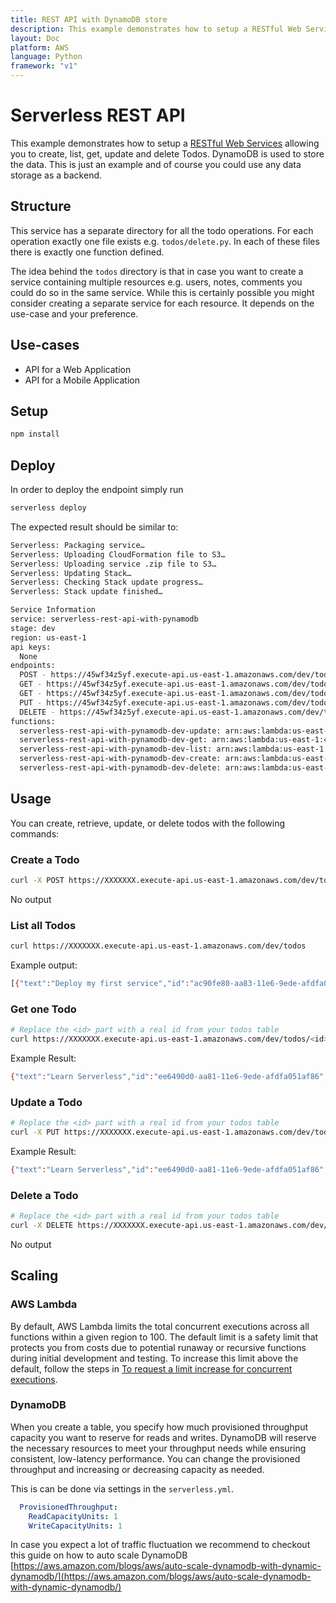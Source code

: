 ```yaml
---
title: REST API with DynamoDB store
description: This example demonstrates how to setup a RESTful Web Service allowing you to create, list, get, update and delete Todos. DynamoDB is used to store the data.
layout: Doc
platform: AWS
language: Python
framework: "v1"
---
```

# Serverless REST API

This example demonstrates how to setup a [RESTful Web Services](https://en.wikipedia.org/wiki/Representational_state_transfer#Applied_to_web_services) allowing you to create, list, get, update and delete Todos. DynamoDB is used to store the data. This is just an example and of course you could use any data storage as a backend.

## Structure

This service has a separate directory for all the todo operations. For each operation exactly one file exists e.g. `todos/delete.py`. In each of these files there is exactly one function defined.

The idea behind the `todos` directory is that in case you want to create a service containing multiple resources e.g. users, notes, comments you could do so in the same service. While this is certainly possible you might consider creating a separate service for each resource. It depends on the use-case and your preference.

## Use-cases

- API for a Web Application
- API for a Mobile Application

## Setup

```bash
npm install
```

## Deploy

In order to deploy the endpoint simply run

```bash
serverless deploy
```

The expected result should be similar to:

```bash
Serverless: Packaging service…
Serverless: Uploading CloudFormation file to S3…
Serverless: Uploading service .zip file to S3…
Serverless: Updating Stack…
Serverless: Checking Stack update progress…
Serverless: Stack update finished…

Service Information
service: serverless-rest-api-with-pynamodb
stage: dev
region: us-east-1
api keys:
  None
endpoints:
  POST - https://45wf34z5yf.execute-api.us-east-1.amazonaws.com/dev/todos
  GET - https://45wf34z5yf.execute-api.us-east-1.amazonaws.com/dev/todos
  GET - https://45wf34z5yf.execute-api.us-east-1.amazonaws.com/dev/todos/{id}
  PUT - https://45wf34z5yf.execute-api.us-east-1.amazonaws.com/dev/todos/{id}
  DELETE - https://45wf34z5yf.execute-api.us-east-1.amazonaws.com/dev/todos/{id}
functions:
  serverless-rest-api-with-pynamodb-dev-update: arn:aws:lambda:us-east-1:488110005556:function:serverless-rest-api-with-pynamodb-dev-update
  serverless-rest-api-with-pynamodb-dev-get: arn:aws:lambda:us-east-1:488110005556:function:serverless-rest-api-with-pynamodb-dev-get
  serverless-rest-api-with-pynamodb-dev-list: arn:aws:lambda:us-east-1:488110005556:function:serverless-rest-api-with-pynamodb-dev-list
  serverless-rest-api-with-pynamodb-dev-create: arn:aws:lambda:us-east-1:488110005556:function:serverless-rest-api-with-pynamodb-dev-create
  serverless-rest-api-with-pynamodb-dev-delete: arn:aws:lambda:us-east-1:488110005556:function:serverless-rest-api-with-pynamodb-dev-delete
```

## Usage

You can create, retrieve, update, or delete todos with the following commands:

### Create a Todo

```bash
curl -X POST https://XXXXXXX.execute-api.us-east-1.amazonaws.com/dev/todos --data '{ "text": "Learn Serverless" }'
```

No output

### List all Todos

```bash
curl https://XXXXXXX.execute-api.us-east-1.amazonaws.com/dev/todos
```

Example output:
```bash
[{"text":"Deploy my first service","id":"ac90fe80-aa83-11e6-9ede-afdfa051af86","checked":true,"updatedAt":1479139961304},{"text":"Learn Serverless","id":"20679390-aa85-11e6-9ede-afdfa051af86","createdAt":1479139943241,"checked":false,"updatedAt":1479139943241}]%
```

### Get one Todo

```bash
# Replace the <id> part with a real id from your todos table
curl https://XXXXXXX.execute-api.us-east-1.amazonaws.com/dev/todos/<id>
```

Example Result:
```bash
{"text":"Learn Serverless","id":"ee6490d0-aa81-11e6-9ede-afdfa051af86","createdAt":1479138570824,"checked":false,"updatedAt":1479138570824}%
```

### Update a Todo

```bash
# Replace the <id> part with a real id from your todos table
curl -X PUT https://XXXXXXX.execute-api.us-east-1.amazonaws.com/dev/todos/<id> --data '{ "text": "Learn Serverless", "checked": true }'
```

Example Result:
```bash
{"text":"Learn Serverless","id":"ee6490d0-aa81-11e6-9ede-afdfa051af86","createdAt":1479138570824,"checked":true,"updatedAt":1479138570824}%
```

### Delete a Todo

```bash
# Replace the <id> part with a real id from your todos table
curl -X DELETE https://XXXXXXX.execute-api.us-east-1.amazonaws.com/dev/todos/<id>
```

No output

## Scaling

### AWS Lambda

By default, AWS Lambda limits the total concurrent executions across all functions within a given region to 100. The default limit is a safety limit that protects you from costs due to potential runaway or recursive functions during initial development and testing. To increase this limit above the default, follow the steps in [To request a limit increase for concurrent executions](http://docs.aws.amazon.com/lambda/latest/dg/concurrent-executions.html#increase-concurrent-executions-limit).

### DynamoDB

When you create a table, you specify how much provisioned throughput capacity you want to reserve for reads and writes. DynamoDB will reserve the necessary resources to meet your throughput needs while ensuring consistent, low-latency performance. You can change the provisioned throughput and increasing or decreasing capacity as needed.

This is can be done via settings in the `serverless.yml`.

```yaml
  ProvisionedThroughput:
    ReadCapacityUnits: 1
    WriteCapacityUnits: 1
```

In case you expect a lot of traffic fluctuation we recommend to checkout this guide on how to auto scale DynamoDB [https://aws.amazon.com/blogs/aws/auto-scale-dynamodb-with-dynamic-dynamodb/](https://aws.amazon.com/blogs/aws/auto-scale-dynamodb-with-dynamic-dynamodb/)
